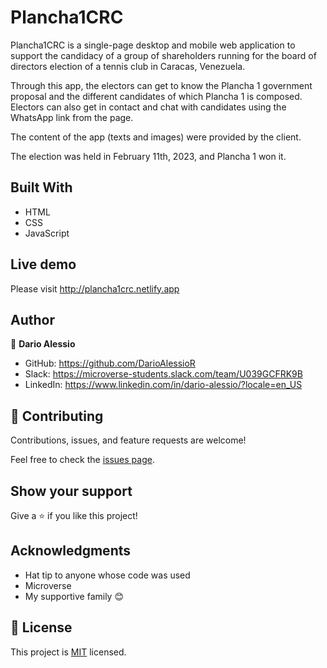 # Plancha1CRC
Plancha1CRC is a single-page desktop and mobile web application to support the candidacy of a group of shareholders running for the board of directors election of a tennis club in Caracas, Venezuela.

Through this app, the electors can get to know the Plancha 1 government proposal and the different candidates of which Plancha 1 is composed. Electors can also get in contact and chat with candidates using the WhatsApp link from the page.

The content of the app (texts and images) were provided by the client.

The election was held in February 11th, 2023, and Plancha 1 won it. 

## Built With

- HTML
- CSS
- JavaScript

## Live demo
Please visit http://plancha1crc.netlify.app


## Author

👤 **Dario Alessio**

- GitHub: https://github.com/DarioAlessioR
- Slack: https://microverse-students.slack.com/team/U039GCFRK9B
- LinkedIn: https://www.linkedin.com/in/dario-alessio/?locale=en_US

## 🤝 Contributing

Contributions, issues, and feature requests are welcome!

Feel free to check the [issues page](../../issues/).

## Show your support

Give a ⭐️ if you like this project!

## Acknowledgments

- Hat tip to anyone whose code was used
- Microverse
- My supportive family 😊

## 📝 License

This project is [MIT](./LICENSE.md) licensed.

